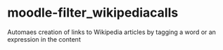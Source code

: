 moodle-filter_wikipediacalls
============================

Automaes creation of links to Wikipedia articles by tagging a word or an expression in the content